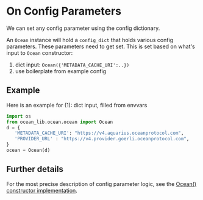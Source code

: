 <!--
Copyright 2023 Ocean Protocol Foundation
SPDX-License-Identifier: Apache-2.0
-->

# On Config Parameters

We can set any config parameter using the config dictionary.

An `Ocean` instance will hold a `config_dict` that holds various config parameters. These parameters need to get set. This is set based on what's input to `Ocean` constructor:

1.  dict input: `Ocean({'METADATA_CACHE_URI':..})`
2.  use boilerplate from example config

## Example

Here is an example for (1): dict input, filled from envvars

```python
import os
from ocean_lib.ocean.ocean import Ocean
d = {
   'METADATA_CACHE_URI': "https://v4.aquarius.oceanprotocol.com",
   'PROVIDER_URL' : "https://v4.provider.goerli.oceanprotocol.com",
}
ocean = Ocean(d)
```

## Further details

For the most precise description of config parameter logic, see the [Ocean() constructor implementation](https://github.com/oceanprotocol/ocean.py/blob/main/ocean_lib/ocean/ocean.py).
